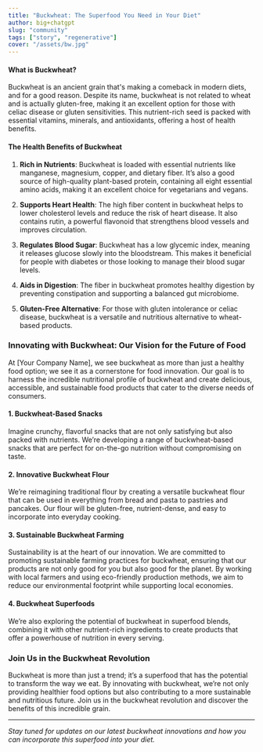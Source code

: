 ```yaml
---
title: "Buckwheat: The Superfood You Need in Your Diet"
author: big+chatgpt
slug: "community"
tags: ["story", "regenerative"]
cover: "/assets/bw.jpg"
---
```


#### What is Buckwheat?

Buckwheat is an ancient grain that's making a comeback in modern diets, and for a good reason. Despite its name, buckwheat is not related to wheat and is actually gluten-free, making it an excellent option for those with celiac disease or gluten sensitivities. This nutrient-rich seed is packed with essential vitamins, minerals, and antioxidants, offering a host of health benefits.

#### The Health Benefits of Buckwheat

1. **Rich in Nutrients**: Buckwheat is loaded with essential nutrients like manganese, magnesium, copper, and dietary fiber. It’s also a good source of high-quality plant-based protein, containing all eight essential amino acids, making it an excellent choice for vegetarians and vegans.

2. **Supports Heart Health**: The high fiber content in buckwheat helps to lower cholesterol levels and reduce the risk of heart disease. It also contains rutin, a powerful flavonoid that strengthens blood vessels and improves circulation.

3. **Regulates Blood Sugar**: Buckwheat has a low glycemic index, meaning it releases glucose slowly into the bloodstream. This makes it beneficial for people with diabetes or those looking to manage their blood sugar levels.

4. **Aids in Digestion**: The fiber in buckwheat promotes healthy digestion by preventing constipation and supporting a balanced gut microbiome.

5. **Gluten-Free Alternative**: For those with gluten intolerance or celiac disease, buckwheat is a versatile and nutritious alternative to wheat-based products.

### Innovating with Buckwheat: Our Vision for the Future of Food

At [Your Company Name], we see buckwheat as more than just a healthy food option; we see it as a cornerstone for food innovation. Our goal is to harness the incredible nutritional profile of buckwheat and create delicious, accessible, and sustainable food products that cater to the diverse needs of consumers.

#### 1. **Buckwheat-Based Snacks**

Imagine crunchy, flavorful snacks that are not only satisfying but also packed with nutrients. We’re developing a range of buckwheat-based snacks that are perfect for on-the-go nutrition without compromising on taste.

#### 2. **Innovative Buckwheat Flour**

We’re reimagining traditional flour by creating a versatile buckwheat flour that can be used in everything from bread and pasta to pastries and pancakes. Our flour will be gluten-free, nutrient-dense, and easy to incorporate into everyday cooking.

#### 3. **Sustainable Buckwheat Farming**

Sustainability is at the heart of our innovation. We are committed to promoting sustainable farming practices for buckwheat, ensuring that our products are not only good for you but also good for the planet. By working with local farmers and using eco-friendly production methods, we aim to reduce our environmental footprint while supporting local economies.

#### 4. **Buckwheat Superfoods**

We’re also exploring the potential of buckwheat in superfood blends, combining it with other nutrient-rich ingredients to create products that offer a powerhouse of nutrition in every serving.

### Join Us in the Buckwheat Revolution

Buckwheat is more than just a trend; it’s a superfood that has the potential to transform the way we eat. By innovating with buckwheat, we’re not only providing healthier food options but also contributing to a more sustainable and nutritious future. Join us in the buckwheat revolution and discover the benefits of this incredible grain.

---

_Stay tuned for updates on our latest buckwheat innovations and how you can incorporate this superfood into your diet._
